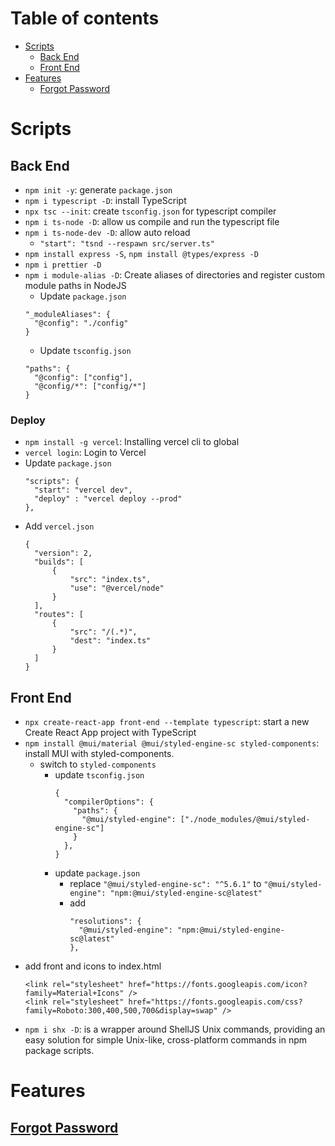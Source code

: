 # Table of contents

- [Scripts](#scripts)
  - [Back End](#back-end)
  - [Front End](#front-end)
- [Features](#features)
  - [Forgot Password](#forgot-password)

# Scripts

## Back End

- `npm init -y`: generate `package.json`
- `npm i typescript -D`: install TypeScript
- `npx tsc --init`: create `tsconfig.json` for typescript compiler
- `npm i ts-node -D`: allow us compile and run the typescript file
- `npm i ts-node-dev -D`: allow auto reload
  - `"start": "tsnd --respawn src/server.ts"`
- `npm install express -S`, `npm install @types/express -D`
- `npm i prettier -D`
- `npm i module-alias -D`: Create aliases of directories and register custom module paths in NodeJS
  - Update `package.json`
  ```
  "_moduleAliases": {
    "@config": "./config"
  }
  ```
  - Update `tsconfig.json`
  ```
  "paths": {
    "@config": ["config"],
    "@config/*": ["config/*"]
  }
  ```

### Deploy

- `npm install -g vercel`: Installing vercel cli to global
- `vercel login`: Login to Vercel
- Update `package.json`
  ```
  "scripts": {
    "start": "vercel dev",
    "deploy" : "vercel deploy --prod"
  },
  ```
- Add `vercel.json`
  ```
  {
    "version": 2,
    "builds": [
        {
            "src": "index.ts",
            "use": "@vercel/node"
        }
    ],
    "routes": [
        {
            "src": "/(.*)",
            "dest": "index.ts"
        }
    ]
  }
  ```

## Front End

- `npx create-react-app front-end --template typescript`: start a new Create React App project with TypeScript
- `npm install @mui/material @mui/styled-engine-sc styled-components`: install MUI with styled-components.
  - switch to `styled-components`
    - update `tsconfig.json`
      ```
      {
        "compilerOptions": {
          "paths": {
            "@mui/styled-engine": ["./node_modules/@mui/styled-engine-sc"]
          }
        },
      }
      ```
    - update `package.json`
      - replace `"@mui/styled-engine-sc": "^5.6.1"` to `"@mui/styled-engine": "npm:@mui/styled-engine-sc@latest"`
      - add
        ```
        "resolutions": {
          "@mui/styled-engine": "npm:@mui/styled-engine-sc@latest"
        },
        ```
- add front and icons to index.html
  ```
  <link rel="stylesheet" href="https://fonts.googleapis.com/icon?family=Material+Icons" />
  <link rel="stylesheet" href="https://fonts.googleapis.com/css?family=Roboto:300,400,500,700&display=swap" />
  ```
- `npm i shx -D`: is a wrapper around ShellJS Unix commands, providing an easy solution for simple Unix-like, cross-platform commands in npm package scripts.

# Features

## [Forgot Password](https://www.notion.so/nhat-quang/Forgot-Password-2eb55da1b8d64a2985f85e17c2cf0ea4)
